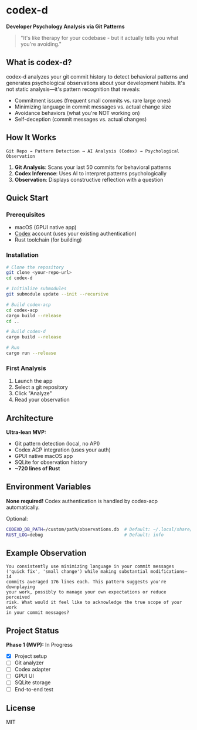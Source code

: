# codex-d

**Developer Psychology Analysis via Git Patterns**

> "It's like therapy for your codebase - but it actually tells you what you're avoiding."

## What is codex-d?

codex-d analyzes your git commit history to detect behavioral patterns and generates psychological observations about your development habits. It's not static analysis—it's pattern recognition that reveals:

- Commitment issues (frequent small commits vs. rare large ones)
- Minimizing language in commit messages vs. actual change size
- Avoidance behaviors (what you're NOT working on)
- Self-deception (commit messages vs. actual changes)

## How It Works

```
Git Repo → Pattern Detection → AI Analysis (Codex) → Psychological Observation
```

1. **Git Analysis**: Scans your last 50 commits for behavioral patterns
2. **Codex Inference**: Uses AI to interpret patterns psychologically
3. **Observation**: Displays constructive reflection with a question

## Quick Start

### Prerequisites

- macOS (GPUI native app)
- [Codex](https://codex.com) account (uses your existing authentication)
- Rust toolchain (for building)

### Installation

```bash
# Clone the repository
git clone <your-repo-url>
cd codex-d

# Initialize submodules
git submodule update --init --recursive

# Build codex-acp
cd codex-acp
cargo build --release
cd ..

# Build codex-d
cargo build --release

# Run
cargo run --release
```

### First Analysis

1. Launch the app
2. Select a git repository
3. Click "Analyze"
4. Read your observation

## Architecture

**Ultra-lean MVP:**
- Git pattern detection (local, no API)
- Codex ACP integration (uses your auth)
- GPUI native macOS app
- SQLite for observation history
- **~720 lines of Rust**

## Environment Variables

**None required!** Codex authentication is handled by codex-acp automatically.

Optional:
```bash
CODEXD_DB_PATH=/custom/path/observations.db  # Default: ~/.local/share/codex-d/observations.db
RUST_LOG=debug                               # Default: info
```

## Example Observation

```
You consistently use minimizing language in your commit messages
('quick fix', 'small change') while making substantial modifications—14
commits averaged 176 lines each. This pattern suggests you're downplaying
your work, possibly to manage your own expectations or reduce perceived
risk. What would it feel like to acknowledge the true scope of your work
in your commit messages?
```

## Project Status

**Phase 1 (MVP):** In Progress
- [x] Project setup
- [ ] Git analyzer
- [ ] Codex adapter
- [ ] GPUI UI
- [ ] SQLite storage
- [ ] End-to-end test

## License

MIT

